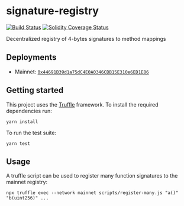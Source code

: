 # signature-registry

[![Build Status][travis-image]][travis-url]
[![Solidity Coverage Status][coveralls-image]][coveralls-url]

[travis-image]: https://travis-ci.org/parity-contracts/signature-registry.svg?branch=master
[travis-url]: https://travis-ci.org/parity-contracts/signature-registry
[coveralls-image]: https://coveralls.io/repos/github/parity-contracts/signature-registry/badge.svg?branch=master
[coveralls-url]: https://coveralls.io/github/parity-contracts/signature-registry?branch=master

Decentralized registry of 4-bytes signatures to method mappings

## Deployments

- Mainnet: [`0x44691B39d1a75dC4E0A0346CBB15E310e6ED1E86`](https://etherscan.io/address/0x44691B39d1a75dC4E0A0346CBB15E310e6ED1E86)

## Getting started

This project uses the [Truffle](http://truffleframework.com/) framework. To install the required
dependencies run:

```
yarn install
```

To run the test suite:

```
yarn test
```

## Usage

A truffle script can be used to register many function signatures to the mainnet registry:
```
npx truffle exec --network mainnet scripts/register-many.js "a()" "b(uint256)" ...
```